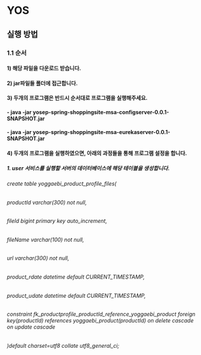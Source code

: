 # YOS

## 실행 방법

### 1.1 순서
#### 1) 해당 파일을 다운로드 받습니다.
#### 2) jar파일들 폴더에 접근합니다.
#### 3) 두개의 프로그램은 반드시 순서대로 프로그램을 실행해주세요.
####    - java -jar yosep-spring-shoppingsite-msa-configserver-0.0.1-SNAPSHOT.jar
####    - java -jar yosep-spring-shoppingsite-msa-eurekaserver-0.0.1-SNAPSHOT.jar

#### 4) 두개의 프로그램을 실행하였으면, 아래의 과정들을 통해 프로그램 설정을 합니다.
##### 1. user 서비스를 실행할 서버의 데이터베이스에 해당 테이블을 생성합니다.
###### create table yoggaebi_product_profile_files(
###### productId varchar(300) not null,
###### fileId bigint primary key auto_increment,
###### fileName varchar(100) not null,
###### url varchar(300) not null,
###### product_rdate datetime default CURRENT_TIMESTAMP,
###### product_udate datetime default CURRENT_TIMESTAMP,
###### constraint fk_productprofile_productId_reference_yoggaebi_product foreign key(productId) references yoggaebi_product(productId) on delete cascade on update cascade
###### )default charset=utf8 collate utf8_general_ci;
